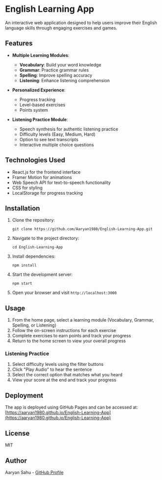 # English Learning App

An interactive web application designed to help users improve their English language skills through engaging exercises and games.

## Features

- **Multiple Learning Modules**:
  - **Vocabulary**: Build your word knowledge
  - **Grammar**: Practice grammar rules
  - **Spelling**: Improve spelling accuracy
  - **Listening**: Enhance listening comprehension

- **Personalized Experience**:
  - Progress tracking
  - Level-based exercises
  - Points system

- **Listening Practice Module**:
  - Speech synthesis for authentic listening practice
  - Difficulty levels (Easy, Medium, Hard)
  - Option to see text transcripts
  - Interactive multiple choice questions

## Technologies Used

- React.js for the frontend interface
- Framer Motion for animations
- Web Speech API for text-to-speech functionality
- CSS for styling
- LocalStorage for progress tracking

## Installation

1. Clone the repository:
   ```
   git clone https://github.com/Aaryan1980/English-Learning-App.git
   ```

2. Navigate to the project directory:
   ```
   cd English-Learning-App
   ```

3. Install dependencies:
   ```
   npm install
   ```

4. Start the development server:
   ```
   npm start
   ```

5. Open your browser and visit `http://localhost:3000`

## Usage

1. From the home page, select a learning module (Vocabulary, Grammar, Spelling, or Listening)
2. Follow the on-screen instructions for each exercise
3. Complete exercises to earn points and track your progress
4. Return to the home screen to view your overall progress

### Listening Practice

1. Select difficulty levels using the filter buttons
2. Click "Play Audio" to hear the sentence
3. Select the correct option that matches what you heard
4. View your score at the end and track your progress

## Deployment

The app is deployed using GitHub Pages and can be accessed at:
[https://aaryan1980.github.io/English-Learning-App](https://aaryan1980.github.io/English-Learning-App)

## License

MIT

## Author

Aaryan Sahu - [GitHub Profile](https://github.com/Aaryan1980)
